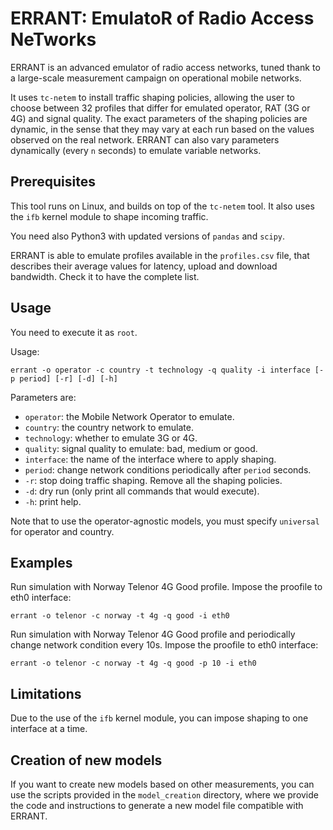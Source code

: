 ERRANT: EmulatoR of Radio Access NeTworks
=========================================

ERRANT is an advanced emulator of radio access networks, tuned thank to a large-scale measurement campaign on operational mobile networks.

It uses `tc-netem` to install traffic shaping policies, allowing the user to choose between 32 profiles that differ for emulated operator, RAT (3G or 4G) and signal quality. The exact parameters of the shaping policies are dynamic, in the sense that they may vary at each run based on the values observed on the real network. ERRANT can also vary parameters dynamically (every `n` seconds) to emulate variable networks.


## Prerequisites

This tool runs on Linux, and builds on top of the `tc-netem` tool.
It also uses the `ifb` kernel module to shape incoming traffic.

You need also Python3 with updated versions of `pandas` and `scipy`.

ERRANT is able to emulate profiles available in the `profiles.csv` file, that describes their average values for latency, upload and download bandwidth. Check it to have the complete list.

## Usage

You need to execute it as `root`.

Usage:
```
errant -o operator -c country -t technology -q quality -i interface [-p period] [-r] [-d] [-h]
```

Parameters are:
* `operator`: the Mobile Network Operator to emulate.
* `country`: the country network to emulate.
* `technology`: whether to emulate 3G or 4G.
* `quality`: signal quality to emulate: bad, medium or good.
* `interface`: the name of the interface where to apply shaping.
* `period`: change network conditions periodically after `period` seconds.
* `-r`: stop doing traffic shaping. Remove all the shaping policies.
* `-d`: dry run (only print all commands that would execute).
* `-h`: print help.

Note that to use the operator-agnostic models, you must specify `universal` for operator and country.

## Examples

Run simulation with Norway Telenor 4G Good profile. Impose the proofile to eth0 interface:
```
errant -o telenor -c norway -t 4g -q good -i eth0 
```

Run simulation with Norway Telenor 4G Good profile and periodically change network condition every 10s. Impose the proofile to eth0 interface:
```
errant -o telenor -c norway -t 4g -q good -p 10 -i eth0 
```

## Limitations

Due to the use of the `ifb` kernel module, you can impose shaping to one interface at a time.

## Creation of new models

If you want to create new models based on other measurements, you can use the scripts provided in the `model_creation` directory, where we provide the code and instructions to generate a new model file compatible with ERRANT.
